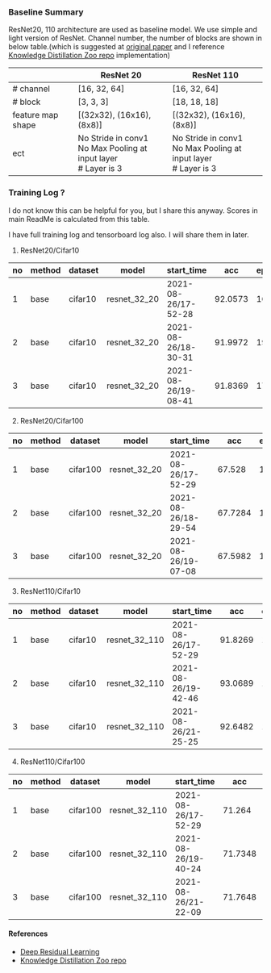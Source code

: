 ### Baseline Summary

ResNet20, 110 architecture are used as baseline model. We use simple and light version of ResNet. Channel  number, the number of blocks are shown in below table.(which is suggested at [original paper](https://arxiv.org/abs/1512.03385) and I reference [Knowledge Distillation Zoo repo](https://github.com/AberHu/Knowledge-Distillation-Zoo) implementation)

 

|                   | ResNet 20                                                    | ResNet 110                                                   |
| ----------------- | ------------------------------------------------------------ | ------------------------------------------------------------ |
| # channel         | [16, 32, 64]                                                 | [16, 32, 64]                                                 |
| # block           | [3, 3, 3]                                                    | [18, 18, 18]                                                 |
| feature map shape | [(32x32), (16x16), (8x8)]                                    | [(32x32), (16x16), (8x8)]                                    |
| ect               | No Stride in conv1<br />No Max Pooling at input layer<br /># Layer is 3 | No Stride in conv1<br />No Max Pooling at input layer<br /># Layer is 3 |



### Training Log ?

I do not know this can be helpful for you, but I share this anyway. Scores in main ReadMe is calculated from this table.

I have full training log and tensorboard log also. I will share them in later.

1. ResNet20/Cifar10

| no   | method | dataset | model        | start_time          | acc     | epoch | nepoch | lr   | batch_size |
| ---- | ------ | ------- | ------------ | ------------------- | ------- | ----- | ------ | ---- | ---------- |
| 1    | base   | cifar10 | resnet_32_20 | 2021-08-26/17-52-28 | 92.0573 | 165   | 200    | 0.1  | 128        |
| 2    | base   | cifar10 | resnet_32_20 | 2021-08-26/18-30-31 | 91.9972 | 199   | 200    | 0.1  | 128        |
| 3    | base   | cifar10 | resnet_32_20 | 2021-08-26/19-08-41 | 91.8369 | 178   | 200    | 0.1  | 128        |

2. ResNet20/Cifar100

| no   | method | dataset  | model        | start_time          | acc     | epoch | nepoch | lr   | batch_size |
| ---- | ------ | -------- | ------------ | ------------------- | ------- | ----- | ------ | ---- | ---------- |
| 1    | base   | cifar100 | resnet_32_20 | 2021-08-26/17-52-29 | 67.528  | 165   | 200    | 0.1  | 128        |
| 2    | base   | cifar100 | resnet_32_20 | 2021-08-26/18-29-54 | 67.7284 | 158   | 200    | 0.1  | 128        |
| 3    | base   | cifar100 | resnet_32_20 | 2021-08-26/19-07-08 | 67.5982 | 196   | 200    | 0.1  | 128        |

3. ResNet110/Cifar10

| no   | method | dataset | model         | start_time          | acc     | epoch | nepoch | lr   | batch_size |
| ---- | ------ | ------- | ------------- | ------------------- | ------- | ----- | ------ | ---- | ---------- |
| 1    | base   | cifar10 | resnet_32_110 | 2021-08-26/17-52-29 | 91.8269 | 188   | 200    | 0.1  | 128        |
| 2    | base   | cifar10 | resnet_32_110 | 2021-08-26/19-42-46 | 93.0689 | 196   | 200    | 0.1  | 128        |
| 3    | base   | cifar10 | resnet_32_110 | 2021-08-26/21-25-25 | 92.6482 | 186   | 200    | 0.1  | 128        |

4. ResNet110/Cifar100

| no   | method | dataset  | model         | start_time          | acc     | epoch | nepoch | lr   | batch_size |
| ---- | ------ | -------- | ------------- | ------------------- | ------- | ----- | ------ | ---- | ---------- |
| 1    | base   | cifar100 | resnet_32_110 | 2021-08-26/17-52-29 | 71.264  | 105   | 200    | 0.1  | 128        |
| 2    | base   | cifar100 | resnet_32_110 | 2021-08-26/19-40-24 | 71.7348 | 195   | 200    | 0.1  | 128        |
| 3    | base   | cifar100 | resnet_32_110 | 2021-08-26/21-22-09 | 71.7648 | 106   | 200    | 0.1  | 128        |



#### References

- [Deep Residual Learning](https://arxiv.org/abs/1512.03385) 
- [Knowledge Distillation Zoo repo](https://github.com/AberHu/Knowledge-Distillation-Zoo)